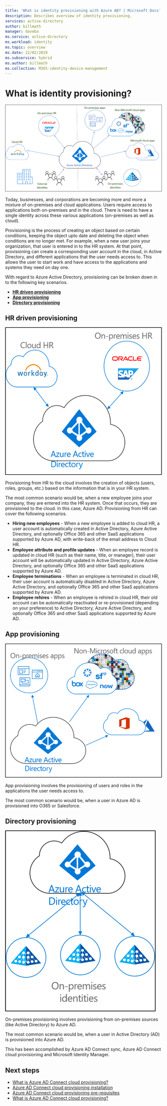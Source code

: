 ```yaml
---
title: 'What is identity provisioning with Azure AD? | Microsoft Docs'
description: Describes overview of identity provisioning.
services: active-directory
author: billmath
manager: daveba
ms.service: active-directory
ms.workload: identity
ms.topic: overview
ms.date: 12/02/2019
ms.subservice: hybrid
ms.author: billmath
ms.collection: M365-identity-device-management
---
```


# What is identity provisioning?

![cloud provisioning](media/whatis-prov/cloud1.png)

Today, businesses, and corporations are becoming more and more a mixture of on-premises and cloud applications.  Users require access to  applications both on-premises and in the cloud. There is need to have a single identity across these various applications (on-premises as well as cloud).

Provisioning is the process of creating an object based on certain conditions, keeping the object upto date and deleting the object when conditions are no longer met. For example, when a new user joins your organization, that user is entered in to the HR system.  At that point, provisioning can create a corresponding user account in the cloud, in Active Directory, and different applications that the user needs access to.  This allows the user to start work and have access to the applications and systems they need on day one. 

With regard to Azure Active Directory, provisioning can be broken down in to the following key scenarios.  

- **[HR driven provisioning](#hr-driven-provisioning)**  
- **[App provisioning](#app-provisioning)**  
- **[Directory provisioning](#directory-provisioning)** 

## HR driven provisioning
![cloud provisioning](media/whatis-prov/cloud2.png)

Provisioning from HR to the cloud involves the creation of objects (users, roles, groups, etc.) based on the information that is in your HR system.  

The most common scenario would be, when a new employee joins your company, they are entered into the HR system.  Once that occurs, they are provisioned to the cloud.  In this case, Azure AD.  Provisioning from HR can cover the following scenarios. 

- **Hiring new employees** - When a new employee is added to cloud HR, a user account is automatically created in Active Directory, Azure Active Directory, and optionally Office 365 and other SaaS applications supported by Azure AD, with write-back of the email address to Cloud HR.
- **Employee attribute and profile updates** - When an employee record is updated in cloud HR (such as their name, title, or manager), their user account will be automatically updated in Active Directory, Azure Active Directory, and optionally Office 365 and other SaaS applications supported by Azure AD.
- **Employee terminations** - When an employee is terminated in cloud HR, their user account is automatically disabled in Active Directory, Azure Active Directory, and optionally Office 365 and other SaaS applications supported by Azure AD.
- **Employee rehires** - When an employee is rehired in cloud HR, their old account can be automatically reactivated or re-provisioned (depending on your preference) to Active Directory, Azure Active Directory, and optionally Office 365 and other SaaS applications supported by Azure AD.


## App provisioning
![cloud provisioning](media/whatis-prov/cloud3.png)

App provisioning involves the provisioning of users and roles in the applications the user needs access to.  

The most common scenario would be, when a user in Azure AD is provisioned into O365 or Salesforce.

## Directory provisioning
![cloud provisioning](media/whatis-prov/cloud4.png)

On-premises provisioning involves provisioning from on-premises sources (like Active Directory) to Azure AD.  

The most common scenario would be, when a user in Active Directory (AD) is provisioned into Azure AD.

This has been accomplished by Azure AD Connect sync, Azure AD Connect cloud provisioning and Microsoft Identity Manager. 
 
## Next steps 

- [What is Azure AD Connect cloud provisioning?](whatis-cloud-prov.md)
- [Azure AD Connect cloud provisioning installation](how-to-cloud-prov-install.md)
- [Azure AD Connect cloud provisioning pre-requisites](how-to-cloud-prov-prereq.md) 
- [What is Azure AD Connect cloud provisioning?](whatis-cloud-prov.md) 
